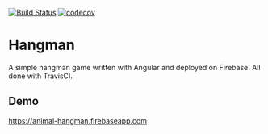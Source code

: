 [![Build Status](https://travis-ci.org/chonla/ng-hangman.svg?branch=master)](https://travis-ci.org/chonla/ng-hangman) [![codecov](https://codecov.io/gh/chonla/ng-hangman/branch/master/graph/badge.svg)](https://codecov.io/gh/chonla/ng-hangman)

# Hangman

A simple hangman game written with Angular and deployed on Firebase. All done with TravisCI.

## Demo

https://animal-hangman.firebaseapp.com
